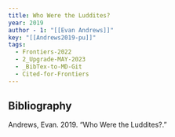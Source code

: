 ```yaml
---
title: Who Were the Luddites?
year: 2019
author - 1: "[[Evan Andrews]]"
key: "[[Andrews2019-pu]]"
tags:
  - Frontiers-2022
  - 2_Upgrade-MAY-2023
  - _BibTex-to-MD-Git
  - Cited-for-Frontiers
---
```


## Bibliography
Andrews, Evan. 2019. “Who Were the Luddites?.”